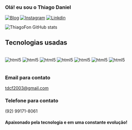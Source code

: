 
### Olá! eu sou o Thiago Daniel<br>

[![Blog](https://img.shields.io/badge/dev.to-0A0A0A?style=for-the-badge&logo=devdotto&logoColor=white)]()
[![Instagram](https://img.shields.io/badge/Instagram-E4405F?style=for-the-badge&logo=instagram&logoColor=white)](https://www.instagram.com/thiagols__castro/?next=%2F)
[![Linkdin](https://img.shields.io/badge/LinkedIn-0077B5?style=for-the-badge&logo=linkedin&logoColor=white)](https://www.linkedin.com/in/thiago-castro-720089226/)

![ThiagoFon GitHub stats](https://github-readme-stats.vercel.app/api?username=ThiagoFon&show_icons=true&theme=transparent)

## Tecnologias usadas

<div style ="display: inline block"><br/>

<img align = "center" alt = "html5" src ="https://img.shields.io/badge/HTML5-E34F26?style=for-the-badge&logo=html5&logoColor=white">
<img align = "center" alt = "html5" src ="https://img.shields.io/badge/CSS3-1572B6?style=for-the-badge&logo=css3&logoColor=white">
<img align = "center" alt = "html5" src ="https://img.shields.io/badge/JavaScript-F7DF1E?style=for-the-badge&logo=javascript&logoColor=black">
<img align = "center" alt = "html5" src ="https://img.shields.io/badge/Bootstrap-563D7C?style=for-the-badge&logo=bootstrap&logoColor=white">
<img align = "center" alt = "html5" src ="https://img.shields.io/badge/PHP-777BB4?style=for-the-badge&logo=php&logoColor=white">
<img align = "center" alt = "html5" src ="https://img.shields.io/badge/C-00599C?style=for-the-badge&logo=c&logoColor=white">
<img align = "center" alt = "html5" src ="https://img.shields.io/badge/jQuery-0769AD?style=for-the-badge&logo=jquery&logoColor=white">

</div><br>

### Email para contato

tdcf2003@gmail.com

### Telefone para contato

(92) 99171-8061

#### Apaixonado pela tecnologia e em uma constante evolução!
